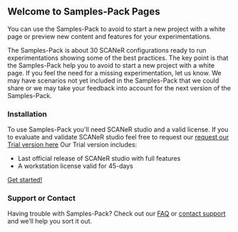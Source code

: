 ## Welcome to Samples-Pack Pages

You can use the Samples-Pack to avoid to start a new project with a white page or preview new content and features for your experimentations.

The Samples-Pack is about 30 SCANeR configurations ready to run experimentations showing some of the best practices. 
The key point is that the Samples-Pack help you to avoid to start a new project with a white page. 
If you feel the need for a missing experimentation, let us know. We may have scenarios not yet included in the Samples-Pack that we could share or we may take your feedback into account for the next version of the Samples-Pack.

### Installation

To use Samples-Pack you'll need SCANeR studio and a valid license.
If you to evaluate and validate SCANeR studio feel free to request our [request our Trial version here](https://www.avsimulation.com/scaner-studio-trial/)
Our Trial version includes:
- Last official release of SCANeR studio with full features
- A workstation license valid for 45-days

[Get started!](https://github.com/sphilippe-avs/Samples-Pack/edit/gh-pages/GettingStarted.md)

### Support or Contact

Having trouble with Samples-Pack? Check out our [FAQ](http://stockage.scanersimulation.com/Evaluation/2021/SCANeRstudio_Evaluation_FAQ.pdf) or [contact support](support-scaner@avsimulation.fr) and we’ll help you sort it out.
